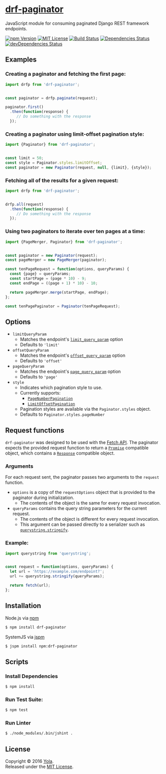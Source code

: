 # [drf-paginator](https://github.com/yola/drf-paginator)

JavaScript module for consuming paginated Django REST framework endpoints.

[![npm Version](https://img.shields.io/npm/v/drf-paginator.svg?style=flat-square)](https://www.npmjs.com/package/drf-paginator)
[![MIT License](https://img.shields.io/badge/license-MIT-blue.svg?style=flat-square)](https://github.com/yola/drf-paginator/master/LICENSE)
[![Build Status](https://img.shields.io/travis/yola/drf-paginator.svg?style=flat-square)](https://travis-ci.org/yola/drf-paginator)
[![Dependencies Status](https://img.shields.io/david/yola/drf-paginator.svg?style=flat-square)](https://www.npmjs.com/package/drf-paginator)
[![devDependencies Status](https://img.shields.io/david/dev/yola/drf-paginator.svg?style=flat-square)](https://www.npmjs.com/package/drf-paginator)

## Examples

### Creating a paginator and fetching the first page:

```javascript
import drfp from 'drf-paginator';


const paginator = drfp.paginate(request);

paginator.first()
  .then(function(response) {
     // Do something with the response
  });
```

### Creating a paginator using limit-offset pagination style:

```javascript
import {Paginator} from 'drf-paginator';


const limit = 50;
const style = Paginator.styles.limitOffset;
const paginator = new Paginator(request, null, {limit}, {style});
```

### Fetching all of the results for a given request:

```javascript
import drfp from 'drf-paginator';


drfp.all(request)
  .then(function(response) {
     // Do something with the response
  });
```

### Using two paginators to iterate over ten pages at a time:

```javascript
import {PageMerger, Paginator} from 'drf-paginator';


const paginator = new Paginator(request);
const pageMerger = new PageMerger(paginator);

const tenPageRequest = function(options, queryParams) {
  const {page} = queryParams;
  const startPage = (page * 10) - 9;
  const endPage = ((page + 1) * 10) - 10;

  return pageMerger.merge(startPage, endPage);
};

const tenPagePaginator = Paginator(tenPageRequest);
```

## Options

* `limitQueryParam`
  - Matches the endpoint's [`limit_query_param`](http://www.django-rest-framework.org/api-guide/pagination/#configuration_1) option
  - Defaults to `'limit'`
* `offsetQueryParam`
  - Matches the endpoint's [`offset_query_param`](http://www.django-rest-framework.org/api-guide/pagination/#configuration_1) option
  - Defaults to `'offset'`
* `pageQueryParam`
  - Matches the endpoint's [`page_query_param`](http://www.django-rest-framework.org/api-guide/pagination/#configuration) option
  - Defaults to `'page'`
* `style`
  - Indicates which pagination style to use.
  - Currently supports:
    - [`PageNumberPagination`](http://www.django-rest-framework.org/api-guide/pagination/#pagenumberpagination)
    - [`LimitOffsetPagination`](http://www.django-rest-framework.org/api-guide/pagination/#limitoffsetpagination)
  - Pagination styles are available via the `Paginator.styles` object.
  - Defaults to `Paginator.styles.pageNumber`

## Request functions

`drf-paginator` was designed to be used with the [Fetch API](https://developer.mozilla.org/en-US/docs/Web/API/Fetch_API).
The paginator expects the provided request function to return a [`Promise`](https://developer.mozilla.org/en-US/docs/Web/JavaScript/Reference/Global_Objects/Promise) compatible object, which contains a [`Response`](https://developer.mozilla.org/en-US/docs/Web/API/Response) compatible object.

### Arguments

For each request sent, the paginator passes two arguments to the `request` function.

* `options` is a copy of the `requestOptions` object that is provided to the paginator during initialization.
  - The contents of the object is the same for every request invocation.
* `queryParams` contains the query string parameters for the current request.
  - The contents of the object is different for every request invocation.
  - This argument can be passed directly to a serializer such as [`querystring.stringify`](https://nodejs.org/dist/latest-v4.x/docs/api/querystring.html#querystring_querystring_stringify_obj_sep_eq_options).

### Example:

```javascript
import querystring from 'querystring';


const request = function(options, queryParams) {
  let url = 'https://example.com/endpoint?';
  url += querystring.stringify(queryParams);

  return fetch(url);
};
```

## Installation

Node.js via [npm](https://www.npmjs.com/package/drf-paginator)

```bash
$ npm install drf-paginator
```

SystemJS via [jspm](http://jspm.io/)

```bash
$ jspm install npm:drf-paginator
```

## Scripts

### Install Dependencies

```bash
$ npm install
```

### Run Test Suite:

```bash
$ npm test
```

### Run Linter

```bash
$ ./node_modules/.bin/jshint .
```

## License

Copyright &copy; 2016 [Yola](http://yola.com).
<br>Released under the [MIT License](https://github.com/yola/drf-paginator/master/LICENSE).